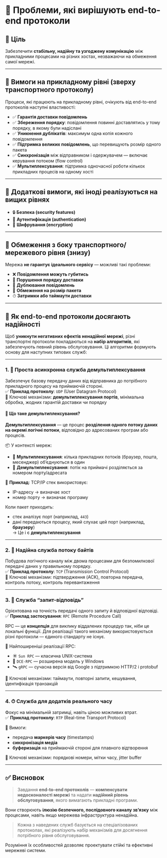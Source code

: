 # 🧩 Проблеми, які вирішують end-to-end протоколи

## 🎯 Ціль

Забезпечити **стабільну, надійну та узгоджену комунікацію** між прикладними процесами на різних хостах, незважаючи на обмеження самої мережі.

---

## 🔼 Вимоги на прикладному рівні (зверху транспортного протоколу)

Процеси, які працюють на прикладному рівні, очікують від end-to-end протоколів наступні властивості:

- ✅ **Гарантія доставки повідомлень**
- ✅ **Збереження порядку**: повідомлення повинні доставлятись у тому порядку, в якому були надіслані
- ✅ **Уникнення дублікатів**: максимум одна копія кожного повідомлення
- ✅ **Підтримка великих повідомлень**, що перевищують розмір одного пакета
- ✅ **Синхронізація** між відправником і одержувачем — включає керування потоком (flow control)
- ✅ **Мультиплексування**: підтримка одночасної роботи кількох прикладних процесів на одному хості

---

## 🔐 Додаткові вимоги, які іноді реалізуються на вищих рівнях

- 🔒 **Безпека (security features)**
- 🧾 **Аутентифікація (authentication)**
- 🔐 **Шифрування (encryption)**

---

## 🔽 Обмеження з боку транспортного/мережевого рівня (знизу)

Мережа **не гарантує ідеального сервісу** — можливі такі проблеми:

- ❌ **Повідомлення можуть губитись**
- 🔀 **Порушення порядку доставки**
- 🧯 **Дублювання повідомлень**
- 📏 **Обмеження на розмір пакета**
- ⏱ **Затримки або таймаути доставки**

---

## 🧠 Як end-to-end протоколи досягають надійності

Щоб **уникнути негативних ефектів ненадійної мережі**, різні транспортні протоколи покладаються на **набір алгоритмів**, які забезпечують певний рівень обслуговування. Ці алгоритми формують основу для наступних типових служб:

---

### 1. 🧭 Проста асинхронна служба демультиплексування  
Забезпечує базову передачу даних від відправника до потрібного прикладного процесу на приймаючій стороні.  
✅ **Приклад протоколу**: `UDP` (User Datagram Protocol)  
🔸 Ключові механізми: **демультиплексування портів**, мінімальна обробка, жодних гарантій доставки чи порядку

#### 📌 Що таке демультиплексування?

**Демультиплексування** — це процес **розділення одного потоку даних на окремі логічні потоки**, відповідно до адресованих програм або процесів.

📦 У контексті мереж:
- 🔁 **Мультиплексування**: кілька прикладних потоків (браузер, пошта, месенджер) обʼєднуються в один
- 🔽 **Демультиплексування**: потік на приймачі розділяється за номером порту/адресата

📍 **Приклад**:
TCP/IP стек використовує:
- IP-адресу → визначає хост
- номер порту → визначає програму

Коли пакет приходить:
- стек аналізує порт (наприклад, `443`)
- дані передаються процесу, який слухає цей порт (наприклад, **браузеру**)  
→ Це і є **демультиплексування**

---

### 2. 🧱 Надійна служба потоку байтів  
Побудова логічного каналу між двома процесами для безпомилкової передачі даних у правильному порядку.  
✅ **Приклад протоколу**: `TCP` (Transmission Control Protocol)  
🔸 Ключові механізми: підтвердження (ACK), повторна передача, контроль потоку, контроль перевантаження

---

### 3. 🔁 Служба “запит-відповідь”  
Орієнтована на точність передачі одного запиту й відповідної відповіді.  
✅ **Приклад застосування**: `RPC` (Remote Procedure Call)

RPC — це **концепція** для виклику віддалених процедур так, ніби це локальні функції. Для реалізації такого механізму використовуються різні протоколи — єдиного стандарту не існує.

📌 Найпоширеніші реалізації RPC:
- ☀️ `Sun RPC` — класична UNIX-система
- 🧱 `DCE-RPC` — розширена модель у Windows
- 🛰 `gRPC` — сучасна версія від Google з підтримкою HTTP/2 і protobuf

🔸 Ключові механізми: таймаути, повторні запити, кешування, ідентифікація транзакцій

---

### 4. ⏱ Служба для додатків реального часу  
Фокус на мінімальній затримці, навіть ціною можливих втрат.  
✅ **Приклад протоколу**: `RTP` (Real-time Transport Protocol)

📌 Вимоги:
- передача **маркерів часу** (timestamps)
- **синхронізація медіа**
- **буферизація** на приймаючій стороні для плавного відтворення

🔸 Ключові механізми: порядкові номери, мітки часу, jitter buffer

---

## ✅ Висновок

> Завдання **end-to-end протоколів** — **компенсувати недосконалості мережі** та надати **надійний рівень обслуговування**, якого вимагають прикладні програми.

Вони створюють **ілюзію безпечного, послідовного каналу зв’язку** між процесами, навіть якщо мережева інфраструктура ненадійна.

> Кожна з наведених служб базується на спеціалізованих протоколах, які реалізують набір механізмів для досягнення потрібного рівня обслуговування.

Розуміння їх особливостей дозволяє проектувати стійкі та ефективні мережеві системи.